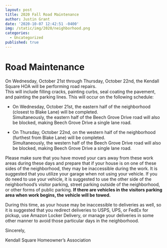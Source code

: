 ```yaml
---
layout: post
title: 2020 Fall Road Maintenance
author: Justin Grant
date: '2020-10-07 12:42:51 -0400'
img: /static/img/2020/neighborhood.png
categories:
  - Uncategorized
published: true
---
```


# Road Maintenance

On Wednesday, October 21st through Thursday, October 22nd, the Kendall Square HOA will be performing road repairs.  
This will include filling cracks, painting curbs, seal coating the pavement, and painting the parking lines.  This 
will occur on the following schedule:

* On Wednesday, October 21st, the eastern half of the neighborhood (closest to Blake Lane) will be completed.  
Simultaneously, the eastern half of the Beech Grove Drive road will also be blocked, making Beech Grove Drive a 
single lane road.

* On Thursday, October 22nd, on the western half of the neighborhood (furthest from Blake Lane) will be completed.  
Simultaneously, the western half of the Beech Grove Drive road will also be blocked, making Beech Grove Drive a 
single lane road.

Please make sure that you have moved your cars away from these work areas during these days and prepare that if 
your house is on one of these sides of the neighborhood, they may be inaccessible during the work.  It is 
suggested that you utilize your garage when not using your vehicle.  If you do need to use your vehicle, it is 
suggested to use the other side of the neighborhood’s visitor parking, street parking outside of the neighborhood, 
or other forms of public parking. **If there are vehicles in the visitors parking area when work begins, the vehicle 
will be towed.**

During this time, as your house may be inaccessible to deliveries as well, so it is suggested that you redirect 
deliveries to USPS, UPS, or FedEx for pickup, use Amazon Locker Delivery, or manage your deliveries in some other 
manner to avoid those particular days in the neighborhood.

Sincerely,

Kendall Square Homeowner’s Association
 
